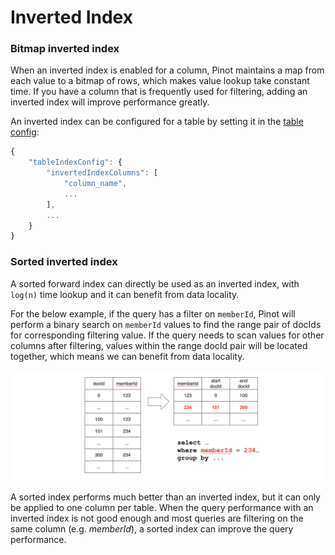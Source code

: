 # Inverted Index

### Bitmap inverted index

When an inverted index is enabled for a column, Pinot maintains a map from each value to a bitmap of rows, which makes value lookup take constant time. If you have a column that is frequently used for filtering, adding an inverted index will improve performance greatly.

An inverted index can be configured for a table by setting it in the [table config](../../configuration-reference/table.md):

```javascript
{
    "tableIndexConfig": {
        "invertedIndexColumns": [
            "column_name",
            ...
        ],
        ...
    }
}
```

### Sorted inverted index

A sorted forward index can directly be used as an inverted index, with `log(n)` time lookup and it can benefit from data locality.

For the below example, if the query has a filter on `memberId`, Pinot will perform a binary search on `memberId` values to find the range pair of docIds for corresponding filtering value. If the query needs to scan values for other columns after filtering, values within the range docId pair will be located together, which means we can benefit from data locality.

![\_images/sorted-inverted.png](../../.gitbook/assets/sorted-inverted.png)

A sorted index performs much better than an inverted index, but it can only be applied to one column per table. When the query performance with an inverted index is not good enough and most queries are filtering on the same column (e.g. _memberId_), a sorted index can improve the query performance.
